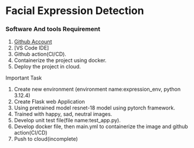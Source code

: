 # Facial Expression Detection
### Software And tools Requirement
1. [Github Account](https://github.com)
2. [VS Code IDE]
3. Github action(CI/CD).
4. Containerize the project using docker.
5. Deploy the project in cloud.

Important Task
1. Create new environment (environment name:expression_env, python 3.12.4)
2. Create Flask web Application
3. Using pretrained model resnet-18 model using pytorch framework.
4. Trained with happy, sad, neutral images.
5. Develop unit test file(file name:test_app.py).
6. Develop docker file, then main.yml to containerize the image and github action(CI/CD)
7. Push to cloud(incomplete)
